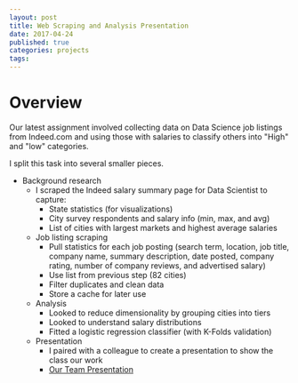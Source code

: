 ```yaml
---
layout: post
title: Web Scraping and Analysis Presentation
date: 2017-04-24
published: true
categories: projects
tags:
---
```


# Overview

Our latest assignment involved collecting data on Data Science job listings from Indeed.com and using those with salaries to classify others into "High" and "low" categories.

I split this task into several smaller pieces.
- Background research
  + I scraped the Indeed salary summary page for Data Scientist to capture:
    - State statistics (for visualizations)
    - City survey respondents and  salary info (min, max, and avg)
    - List of cities with largest markets and highest average salaries
  + Job listing scraping
    - Pull statistics for each job posting (search term, location, job title, company name, summary description, date posted, company rating, number of company reviews, and advertised salary)
    - Use list from previous step (82 cities)
    - Filter duplicates and clean data
    - Store a cache for later use
  + Analysis
    - Looked to reduce dimensionality by grouping cities into tiers
    - Looked to understand salary distributions
    - Fitted a logistic regression classifier (with K-Folds validation)
  + Presentation
    - I paired with a colleague to create a presentation to show the class our work
    - [Our Team Presentation](https://docs.google.com/presentation/d/1hUeL9EFjfAPdO_G0NjnfBzZukZ_1X-AEMK9XSr6B04A/)